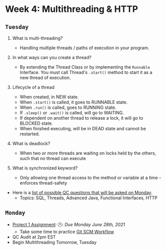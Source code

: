 # Week 4: Multithreading & HTTP

## `Tuesday`
1. What is multi-threading?
    + Handling multiple threads / paths of execution in your program.

2. In what ways can you create a thread?
   + By extending the Thread Class or by implementing the `Runnable` Interface. You must call Thread's `.start()` method to start it as a new thread of execution.

3. Lifecycle of a thread
    + When created, in NEW state.
    + When `.start()` is called, it goes to RUNNABLE state.
    + When `.run()` is called, goes to RUNNING state.
    + If `.sleep()` or `.wait()` is called, will go to WAITING.
    + If dependent on another thread to release a lock, it will go to BLOCKED state.
    + When finished executing, will be in DEAD state and cannot be restarted.

4. What is deadlock?
    + When two or more threads are waiting on locks held by the others, such that no thread can execute

5. What is synchronized keyword?
    + Only allowing one thread access to the method or variable at a time - enforces thread-safety

- Here is a [list of possible QC questions that will be asked on Monday]().
    + Topics: SQL, Threads, Advanced Java, Functional Interfaces, HTTP
  


## `Monday`
- [Project 1 Assignment](https://github.com/210517-Enterprise/demos/blob/main/week4/project-1.md): 🕑: *Due Monday June 28th, 2021*
  - Take some time to practice [Git SCM Workflow](https://github.com/210517-Enterprise/demos/tree/main/week4/git-workshop)  
- QC Audit at 2pm EST
- Begin Multithreading Tomorrow, Tuesday

